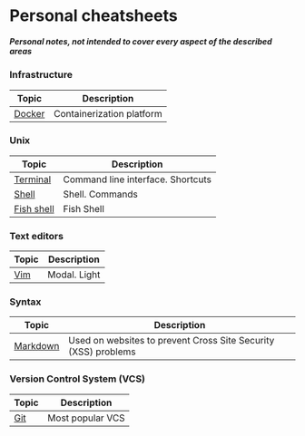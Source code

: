 # Personal cheatsheets

##### Personal notes, not intended to cover every aspect of the described areas

### Infrastructure
| Topic     | Description |
|---|---|
|[Docker](https://github.com/OlzhasAlexandrov/cheatsheets/blob/master/infrastructure/docker.md)| Containerization platform|

### Unix
| Topic     | Description |
|---|---|
|[Terminal](https://github.com/OlzhasAlexandrov/cheatsheets/blob/master/unix/terminal.md)| Command line interface. Shortcuts|
|[Shell](https://github.com/OlzhasAlexandrov/cheatsheets/blob/master/unix/shell.md)| Shell. Commands|
|[Fish shell](https://github.com/OlzhasAlexandrov/cheatsheets/blob/master/unix/fish.md)| Fish Shell|

### Text editors
| Topic     | Description |
|---|---|
|[Vim](https://github.com/OlzhasAlexandrov/cheatsheets/blob/master/text-editors/vim.md)| Modal. Light

### Syntax
| Topic     | Description |
|---|---|
|[Markdown](https://github.com/OlzhasAlexandrov/cheatsheets/blob/master/syntax/markdown.md)| Used on websites to prevent Cross Site Security (XSS) problems

### Version Control System (VCS)
| Topic  | Description |
|---|---|
|[Git](https://github.com/OlzhasAlexandrov/cheatsheets/blob/master/vcs/git.md)| Most popular VCS |
